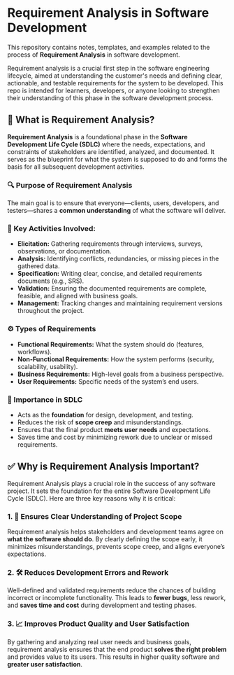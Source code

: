 # Requirement Analysis in Software Development

This repository contains notes, templates, and examples related to the process of **Requirement Analysis** in software development.

Requirement analysis is a crucial first step in the software engineering lifecycle, aimed at understanding the customer's needs and defining clear, actionable, and testable requirements for the system to be developed. This repo is intended for learners, developers, or anyone looking to strengthen their understanding of this phase in the software development process.

## 📌 What is Requirement Analysis?

**Requirement Analysis** is a foundational phase in the **Software Development Life Cycle (SDLC)** where the needs, expectations, and constraints of stakeholders are identified, analyzed, and documented. It serves as the blueprint for what the system is supposed to do and forms the basis for all subsequent development activities.

### 🔍 Purpose of Requirement Analysis

The main goal is to ensure that everyone—clients, users, developers, and testers—shares a **common understanding** of what the software will deliver.

### 🧱 Key Activities Involved:
- **Elicitation:** Gathering requirements through interviews, surveys, observations, or documentation.
- **Analysis:** Identifying conflicts, redundancies, or missing pieces in the gathered data.
- **Specification:** Writing clear, concise, and detailed requirements documents (e.g., SRS).
- **Validation:** Ensuring the documented requirements are complete, feasible, and aligned with business goals.
- **Management:** Tracking changes and maintaining requirement versions throughout the project.

### ⚙️ Types of Requirements
- **Functional Requirements:** What the system should do (features, workflows).
- **Non-Functional Requirements:** How the system performs (security, scalability, usability).
- **Business Requirements:** High-level goals from a business perspective.
- **User Requirements:** Specific needs of the system’s end users.

### 🚀 Importance in SDLC
- Acts as the **foundation** for design, development, and testing.
- Reduces the risk of **scope creep** and misunderstandings.
- Ensures that the final product **meets user needs** and expectations.
- Saves time and cost by minimizing rework due to unclear or missed requirements.

## ✅ Why is Requirement Analysis Important?

Requirement Analysis plays a crucial role in the success of any software project. It sets the foundation for the entire Software Development Life Cycle (SDLC). Here are three key reasons why it is critical:

### 1. 🎯 Ensures Clear Understanding of Project Scope
Requirement analysis helps stakeholders and development teams agree on **what the software should do**. By clearly defining the scope early, it minimizes misunderstandings, prevents scope creep, and aligns everyone’s expectations.

### 2. 🛠 Reduces Development Errors and Rework
Well-defined and validated requirements reduce the chances of building incorrect or incomplete functionality. This leads to **fewer bugs**, less rework, and **saves time and cost** during development and testing phases.

### 3. 📈 Improves Product Quality and User Satisfaction
By gathering and analyzing real user needs and business goals, requirement analysis ensures that the end product **solves the right problem** and provides value to its users. This results in higher quality software and **greater user satisfaction**.

